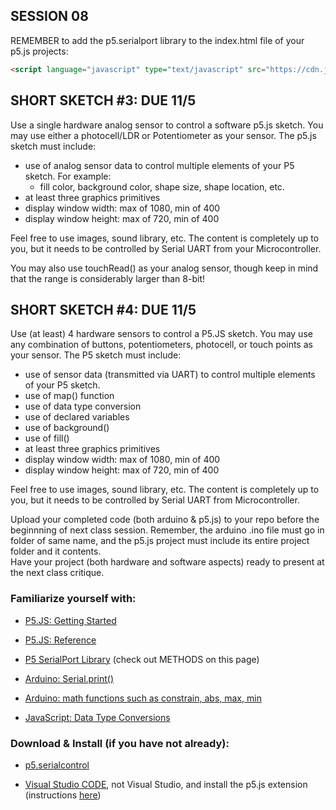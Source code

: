 
## SESSION 08

REMEMBER to add the p5.serialport library to the index.html file of your p5.js projects:

```html
<script language="javascript" type="text/javascript" src="https://cdn.jsdelivr.net/npm/p5.serialserver@0.0.28/lib/p5.serialport.js"></script>
```
## SHORT SKETCH #3: DUE 11/5

Use a single hardware analog sensor to control a software p5.js sketch. You may use either a photocell/LDR or Potentiometer as your sensor. The p5.js sketch must include:
- use of analog sensor data to control multiple elements of your P5 sketch. For example:
    - fill color, background color, shape size, shape location, etc.
- at least three graphics primitives
- display window width: max of 1080, min of 400
- display window height: max of 720, min of 400

Feel free to use images, sound library, etc. The content is completely up to you, but it needs to be controlled by Serial UART from your Microcontroller.             

You may also use touchRead() as your analog sensor, though keep in mind that the range is considerably larger than 8-bit!

## SHORT SKETCH #4: DUE 11/5
Use (at least) 4 hardware sensors to control a P5.JS sketch. You may use any combination of buttons, potentiometers, photocell, or touch points as your sensor. The P5 sketch must include:
- use of sensor data (transmitted via UART) to control multiple elements of your P5 sketch.
- use of map() function
- use of data type conversion
- use of declared variables
- use of background()
- use of fill()
- at least three graphics primitives
- display window width: max of 1080, min of 400
- display window height: max of 720, min of 400

Feel free to use images, sound library, etc. The content is completely up to you, but it needs to be controlled by Serial UART from Microcontroller.

Upload your completed code (both arduino & p5.js) to your repo before the beginnning of next class session. Remember, the arduino .ino file must go in folder of same name, and the p5.js project must include its entire project folder and it contents.   
Have your project (both hardware and software aspects) ready to present at the next class critique.

### Familiarize yourself with:

* [P5.JS: Getting Started](https://p5js.org/tutorials/setting-up-your-environment/)    

* [P5.JS: Reference](https://p5js.org/reference/)

* [P5 SerialPort Library](https://github.com/p5-serial/p5.serialport) (check out METHODS on this page)

* [Arduino: Serial.print()](https://docs.arduino.cc/language-reference/en/functions/communication/serial/print/)

* [Arduino: math functions such as constrain, abs, max, min](https://docs.arduino.cc/language-reference/#functions)

* [JavaScript: Data Type Conversions](https://www.w3schools.com/js/js_type_conversion.asp)


### Download & Install (if you have not already):

* [p5.serialcontrol](https://github.com/p5-serial/p5.serialcontrol/releases/tag/0.1.2)

* [Visual Studio CODE](https://code.visualstudio.com/download), not Visual Studio, and install the p5.js extension (instructions [here](https://p5js.org/tutorials/setting-up-your-environment/))
